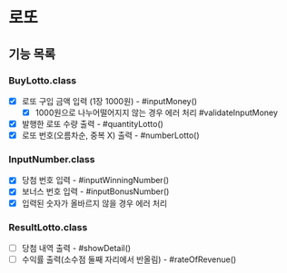 # 로또

## 기능 목록
### BuyLotto.class
- [x] 로또 구입 금액 입력 (1장 1000원) - #inputMoney()
    - [x] 1000원으로 나누어떨어지지 않는 경우 에러 처리 #validateInputMoney
- [x] 발행한 로또 수량 출력 - #quantityLotto()
- [x] 로또 번호(오름차순, 중복 X) 출력 - #numberLotto()

### InputNumber.class
- [x] 당첨 번호 입력 - #inputWinningNumber()
- [x] 보너스 번호 입력 - #inputBonusNumber()
- [x] 입력된 숫자가 올바르지 않을 경우 에러 처리

### ResultLotto.class
- [ ] 당첨 내역 출력 - #showDetail()
- [ ] 수익률 출력(소수점 둘째 자리에서 반올림) - #rateOfRevenue()